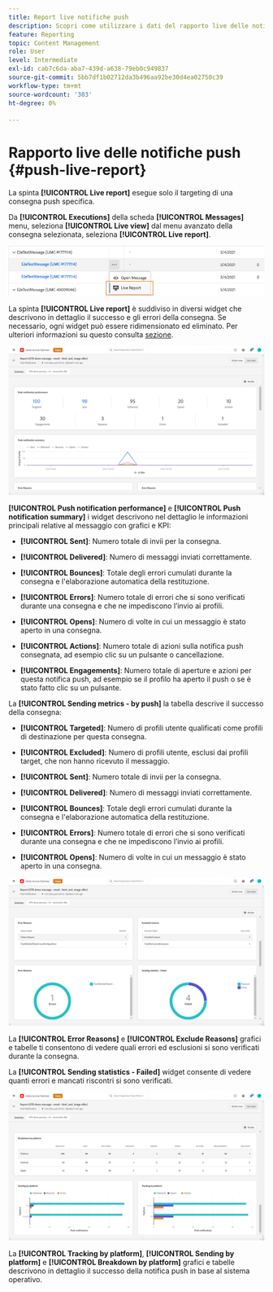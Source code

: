```yaml
---
title: Report live notifiche push
description: Scopri come utilizzare i dati del rapporto live delle notifiche push
feature: Reporting
topic: Content Management
role: User
level: Intermediate
exl-id: cab7c6da-aba7-439d-a638-79eb0c949837
source-git-commit: 5bb7df1b02712da3b496aa92be30d4ea02750c39
workflow-type: tm+mt
source-wordcount: '303'
ht-degree: 0%

---
```


# Rapporto live delle notifiche push {#push-live-report}

La spinta **[!UICONTROL Live report]** esegue solo il targeting di una consegna push specifica.

Da **[!UICONTROL Executions]** della scheda **[!UICONTROL Messages]** menu, seleziona **[!UICONTROL Live view]** dal menu avanzato della consegna selezionata, seleziona **[!UICONTROL Live report]**.

![](assets/live_report_2.png)

La spinta **[!UICONTROL Live report]** è suddiviso in diversi widget che descrivono in dettaglio il successo e gli errori della consegna. Se necessario, ogni widget può essere ridimensionato ed eliminato. Per ulteriori informazioni su questo consulta [sezione](live-report.md#modify-dashboard).

![](assets/live_report_3.png)

**[!UICONTROL Push notification performance]** e **[!UICONTROL Push notification summary]** i widget descrivono nel dettaglio le informazioni principali relative al messaggio con grafici e KPI:

* **[!UICONTROL Sent]**: Numero totale di invii per la consegna.

* **[!UICONTROL Delivered]**: Numero di messaggi inviati correttamente.

* **[!UICONTROL Bounces]**: Totale degli errori cumulati durante la consegna e l&#39;elaborazione automatica della restituzione.

* **[!UICONTROL Errors]**: Numero totale di errori che si sono verificati durante una consegna e che ne impediscono l’invio ai profili.

* **[!UICONTROL Opens]**: Numero di volte in cui un messaggio è stato aperto in una consegna.

* **[!UICONTROL Actions]**: Numero totale di azioni sulla notifica push consegnata, ad esempio clic su un pulsante o cancellazione.

* **[!UICONTROL Engagements]**: Numero totale di aperture e azioni per questa notifica push, ad esempio se il profilo ha aperto il push o se è stato fatto clic su un pulsante.

La **[!UICONTROL Sending metrics - by push]** la tabella descrive il successo della consegna:

* **[!UICONTROL Targeted]**: Numero di profili utente qualificati come profili di destinazione per questa consegna.

* **[!UICONTROL Excluded]**: Numero di profili utente, esclusi dai profili target, che non hanno ricevuto il messaggio.

* **[!UICONTROL Sent]**: Numero totale di invii per la consegna.

* **[!UICONTROL Delivered]**: Numero di messaggi inviati correttamente.

* **[!UICONTROL Bounces]**: Totale degli errori cumulati durante la consegna e l&#39;elaborazione automatica della restituzione.

* **[!UICONTROL Errors]**: Numero totale di errori che si sono verificati durante una consegna e che ne impediscono l’invio ai profili.

* **[!UICONTROL Opens]**: Numero di volte in cui un messaggio è stato aperto in una consegna.

![](assets/live_report_9.png)

La **[!UICONTROL Error Reasons]** e **[!UICONTROL Exclude Reasons]** grafici e tabelle ti consentono di vedere quali errori ed esclusioni si sono verificati durante la consegna.

La **[!UICONTROL Sending statistics - Failed]** widget consente di vedere quanti errori e mancati riscontri si sono verificati.

![](assets/live_report_4.png)

La **[!UICONTROL Tracking by platform]**, **[!UICONTROL Sending by platform]** e **[!UICONTROL Breakdown by platform]** grafici e tabelle descrivono in dettaglio il successo della notifica push in base al sistema operativo.

